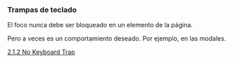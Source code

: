 ### Trampas de teclado

El foco nunca debe ser bloqueado en un elemento de la página.

Pero a veces es un comportamiento deseado. Por ejemplo, en las modales.

[2.1.2 No Keyboard Trap](https://webaim.org/standards/wcag/checklist#sc2.1.2)

